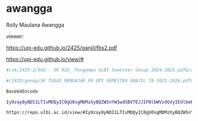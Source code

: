 # awangga
Rolly Maulana Awangga

viewer:

https://upi-edu.github.io/2425/ganjil/fbs2.pdf

https://upi-edu.github.io/view/#

```sh
#/sk/2425-2/042 - SK 033_ Pengampu ULBI Semester Genap 2024-2025.pdf&/awangga/A/mengajar/24252/aipresensi31.pdf&/awangga/A/mengajar/24252/ainilai31.pdf

#/2425/genap/SK TUGAS MENGAJAR FK UPI SEMESTER GANJIL TA 2025-2026.pdf&/2425/genap/

Base64Encode

Iy9zay8yNDI1LTIvMDQyIC0gU0sgMDMzXyBQZW5nYW1wdSBVTEJJIFNlbWVzdGVyIEdlbmFwIDIwMjQtMjAyNS5wZGYmL2F3YW5nZ2EvQS9tZW5nYWphci8yNDI1Mi9haXByZXNlbnNpMzEucGRmJi9hd2FuZ2dhL0EvbWVuZ2FqYXIvMjQyNTIvYWluaWxhaTMxLnBkZg==

https://repo.ulbi.ac.id/view/#Iy9zay8yNDI1LTIvMDQyIC0gU0sgMDMzXyBQZW5nYW1wdSBVTEJJIFNlbWVzdGVyIEdlbmFwIDIwMjQtMjAyNS5wZGYmL2F3YW5nZ2EvQS9tZW5nYWphci8yNDI1Mi9haXByZXNlbnNpMzEucGRmJi9hd2FuZ2dhL0EvbWVuZ2FqYXIvMjQyNTIvYWluaWxhaTMxLnBkZg==

```
